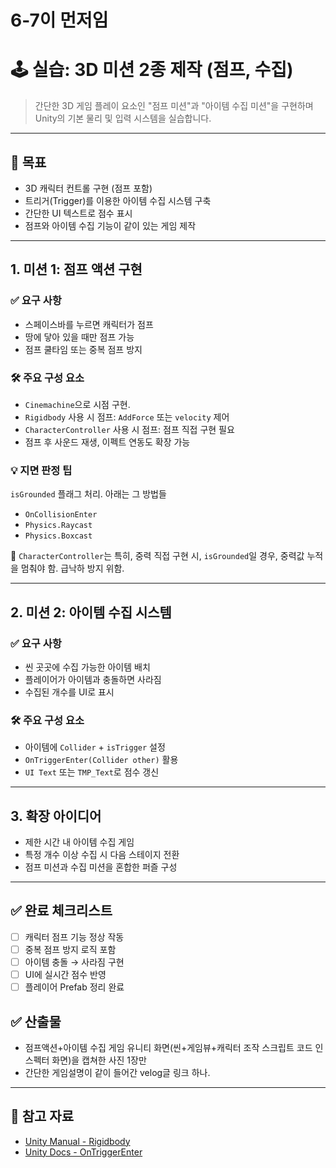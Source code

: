 # 6-7이 먼저임

# 🕹️ 실습: 3D 미션 2종 제작 (점프, 수집)

> 간단한 3D 게임 플레이 요소인 "점프 미션"과 "아이템 수집 미션"을 구현하며 Unity의 기본 물리 및 입력 시스템을 실습합니다.

---

## 🎯 목표

- 3D 캐릭터 컨트롤 구현 (점프 포함)
- 트리거(Trigger)를 이용한 아이템 수집 시스템 구축
- 간단한 UI 텍스트로 점수 표시
- 점프와 아이템 수집 기능이 같이 있는 게임 제작
---

## 1. 미션 1: 점프 액션 구현

### ✅ 요구 사항

- 스페이스바를 누르면 캐릭터가 점프
- 땅에 닿아 있을 때만 점프 가능
- 점프 쿨타임 또는 중복 점프 방지

### 🛠️ 주요 구성 요소

- `Cinemachine`으로 시점 구현.
- `Rigidbody` 사용 시 점프: `AddForce` 또는 `velocity` 제어
- `CharacterController` 사용 시 점프: 점프 직접 구현 필요
- 점프 후 사운드 재생, 이펙트 연동도 확장 가능

### 💡 지면 판정 팁
`isGrounded` 플래그 처리. 아래는 그 방법들
- `OnCollisionEnter`
- `Physics.Raycast`
- `Physics.Boxcast` 

🎯 `CharacterController`는 특히, 중력 직접 구현 시, `isGrounded`일 경우, 중력값 누적을 멈춰야 함. 급낙하 방지 위함. 

---

## 2. 미션 2: 아이템 수집 시스템

### ✅ 요구 사항

- 씬 곳곳에 수집 가능한 아이템 배치
- 플레이어가 아이템과 충돌하면 사라짐
- 수집된 개수를 UI로 표시

### 🛠️ 주요 구성 요소

- 아이템에 `Collider` + `isTrigger` 설정
- `OnTriggerEnter(Collider other)` 활용
- `UI Text` 또는 `TMP_Text`로 점수 갱신

---

## 3. 확장 아이디어

- 제한 시간 내 아이템 수집 게임
- 특정 개수 이상 수집 시 다음 스테이지 전환
- 점프 미션과 수집 미션을 혼합한 퍼즐 구성

---

## ✅ 완료 체크리스트

- [ ] 캐릭터 점프 기능 정상 작동
- [ ] 중복 점프 방지 로직 포함
- [ ] 아이템 충돌 → 사라짐 구현
- [ ] UI에 실시간 점수 반영
- [ ] 플레이어 Prefab 정리 완료

## ✅ 산출물
- 점프액션+아이템 수집 게임 유니티 화면(씬+게임뷰+캐릭터 조작 스크립트 코드 인스펙터 화면)을 캡쳐한 사진 1장만
- 간단한 게임설명이 같이 들어간 velog글 링크 하나.

---

## 🔗 참고 자료

- [Unity Manual - Rigidbody](https://docs.unity3d.com/Manual/class-Rigidbody.html)
- [Unity Docs - OnTriggerEnter](https://docs.unity3d.com/ScriptReference/Collider.OnTriggerEnter.html)
